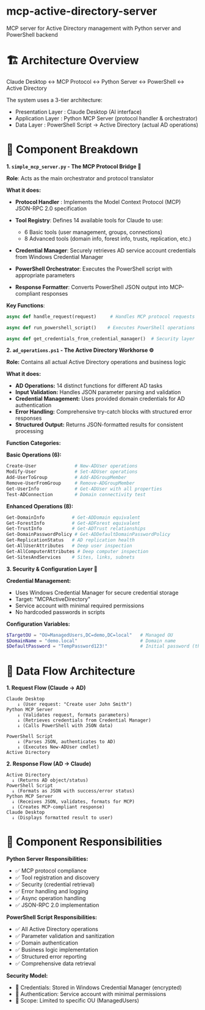 # mcp-active-directory-server
MCP server for Active Directory management with Python server and PowerShell backend

# 🏗️ Architecture Overview

Claude Desktop ↔ MCP Protocol ↔ Python Server ↔ PowerShell ↔ Active Directory

The system uses a 3-tier architecture:

 - Presentation Layer : Claude Desktop (AI interface)
 - Application Layer : Python MCP Server (protocol handler & orchestrator)
 - Data Layer : PowerShell Script → Active Directory (actual AD operations)

# 📁 Component Breakdown

**1. `simple_mcp_server.py` - The MCP Protocol Bridge 🌉**

  **Role**: Acts as the main orchestrator and protocol translator

**What it does:**

- **Protocol Handler** : Implements the Model Context Protocol (MCP) JSON-RPC 2.0 specification

- **Tool Registry**: Defines 14 available tools for Claude to use:

   - 6 Basic tools (user management, groups, connections)
   - 8 Advanced tools (domain info, forest info, trusts, replication, etc.)


- **Credential Manager**: Securely retrieves AD service account credentials from Windows Credential Manager

- **PowerShell Orchestrator**: Executes the PowerShell script with appropriate parameters

- **Response Formatter**: Converts PowerShell JSON output into MCP-compliant responses

**Key Functions**:

```python
async def handle_request(request)     # Handles MCP protocol requests

async def run_powershell_script()    # Executes PowerShell operations

async def get_credentials_from_credential_manager()  # Security layer
```

**2. `ad_operations.ps1` - The Active Directory Workhorse ⚙️**

**Role:** Contains all actual Active Directory operations and business logic

**What it does:**

 - **AD Operations:** 14 distinct functions for different AD tasks
 - **Input Validation:** Handles JSON parameter parsing and validation
 - **Credential Management:** Uses provided domain credentials for AD authentication
 - **Error Handling:** Comprehensive try-catch blocks with structured error responses
 - **Structured Output:** Returns JSON-formatted results for consistent processing

**Function Categories:**

**Basic Operations (6):**
```powershell
Create-User              # New-ADUser operations
Modify-User              # Set-ADUser operations  
Add-UserToGroup          # Add-ADGroupMember
Remove-UserFromGroup     # Remove-ADGroupMember
Get-UserInfo             # Get-ADUser with all properties
Test-ADConnection        # Domain connectivity test
```

**Enhanced Operations (8):**
```powershell
Get-DomainInfo          # Get-ADDomain equivalent
Get-ForestInfo          # Get-ADForest equivalent
Get-TrustInfo           # Get-ADTrust relationships
Get-DomainPasswordPolicy # Get-ADDefaultDomainPasswordPolicy
Get-ReplicationStatus   # AD replication health
Get-AllUserAttributes   # Deep user inspection
Get-AllComputerAttributes # Deep computer inspection
Get-SitesAndServices    # Sites, links, subnets
```

**3. Security & Configuration Layer 🔐**

**Credential Management:**

- Uses Windows Credential Manager for secure credential storage
- Target: "MCPActiveDirectory"
- Service account with minimal required permissions
- No hardcoded passwords in scripts

**Configuration Variables:**
```powershell
$TargetOU = "OU=ManagedUsers,DC=demo,DC=local"   # Managed OU
$DomainName = "demo.local"                       # Domain name
$DefaultPassword = "TempPassword123!"            # Initial password (this will be used if no password is supplied)
```


# 🔄 Data Flow Architecture

**1. Request Flow (Claude → AD)**

```
Claude Desktop
    ↓ (User request: "Create user John Smith")
Python MCP Server
    ↓ (Validates request, formats parameters)
    ↓ (Retrieves credentials from Credential Manager)
    ↓ (Calls PowerShell with JSON data)

PowerShell Script
    ↓ (Parses JSON, authenticates to AD)
    ↓ (Executes New-ADUser cmdlet)
Active Directory
```

**2. Response Flow (AD → Claude)**
```
Active Directory
  ↓ (Returns AD object/status)
PowerShell Script  
  ↓ (Formats as JSON with success/error status)
Python MCP Server
  ↓ (Receives JSON, validates, formats for MCP)
  ↓ (Creates MCP-compliant response)
Claude Desktop
  ↓ (Displays formatted result to user)
```

# 🎯 Component Responsibilities

**Python Server Responsibilities:**

- ✅ MCP protocol compliance
- ✅ Tool registration and discovery
- ✅ Security (credential retrieval)
- ✅ Error handling and logging
- ✅ Async operation handling
- ✅ JSON-RPC 2.0 implementation


**PowerShell Script Responsibilities:**

- ✅ All Active Directory operations
- ✅ Parameter validation and sanitization
- ✅ Domain authentication
- ✅ Business logic implementation
- ✅ Structured error reporting
- ✅ Comprehensive data retrieval

**Security Model:**

- 🔐 Credentials: Stored in Windows Credential Manager (encrypted)
- 🔐 Authentication: Service account with minimal permissions
- 🔐 Scope: Limited to specific OU (ManagedUsers)